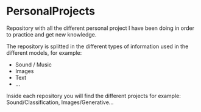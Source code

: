 # PersonalProjects
Repository with all the different personal project I have been doing in order to practice and get new knowledge.

The repository is splitted in the different types of information used in the different models, for example:
  - Sound / Music
  - Images
  - Text
  - ...

Inside each repository you will find the different projects for example: Sound/Classification, Images/Generative...


